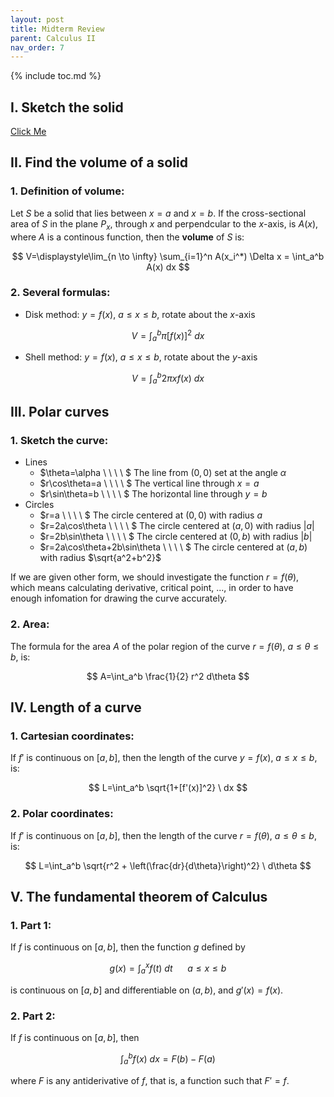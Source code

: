 ```yaml
---
layout: post
title: Midterm Review
parent: Calculus II
nav_order: 7
---
```


{% include toc.md %}

## I. Sketch the solid

[Click Me](https://www.youtube.com/watch?v=ydyXf01WNYA)

## II. Find the volume of a solid

### 1. Definition of volume:

Let $S$ be a solid that lies between $x=a$ and $x=b$. If the cross-sectional area of $S$ in the plane $P_x$, through $x$ and perpendcular to the $x$-axis, is $A(x)$, where $A$ is a continous function, then the **volume** of $S$ is:

$$
V=\displaystyle\lim_{n \to \infty} \sum_{i=1}^n A(x_i^*) \Delta x = \int_a^b A(x) dx
$$

### 2. Several formulas:

* Disk method: $y=f(x)$, $a \leq x \leq b$, rotate about the $x$-axis

$$
V=\int_a^b \pi \left[f(x)\right]^2 \ dx
$$

* Shell method: $y=f(x)$, $a \leq x \leq b$, rotate about the $y$-axis

$$
V=\int_a^b 2\pi xf(x) \ dx
$$

## III. Polar curves

### 1. Sketch the curve:

* Lines
  * $\theta=\alpha \ \ \ \ \$ The line from $(0,0)$ set at the angle $\alpha$
  * $r\cos\theta=a \ \ \ \ \$ The vertical line through $x=a$
  * $r\sin\theta=b \ \ \ \ \$ The horizontal line through $y=b$
* Circles
  * $r=a \ \ \ \ \$ The circle centered at $(0,0)$ with radius $a$
  * $r=2a\cos\theta \ \ \ \ \$ The circle centered at $(a,0)$ with radius $\vert a \vert$
  * $r=2b\sin\theta \ \ \ \ \$ The circle centered at $(0,b)$ with radius $\vert b \vert$
  * $r=2a\cos\theta+2b\sin\theta \ \ \ \ \$ The circle centered at $(a,b)$ with radius $\sqrt{a^2+b^2}$

If we are given other form, we should investigate the function $r=f(\theta)$, which means calculating derivative, critical point, ..., in order to have enough infomation for drawing the curve accurately.

### 2. Area:

The formula for the area $A$ of the polar region of the curve $r=f(\theta)$, $a \leq \theta \leq b$, is:

$$
A=\int_a^b \frac{1}{2} r^2 d\theta
$$

## IV. Length of a curve

### 1. Cartesian coordinates:

If $f'$ is continuous on $[a,b]$, then the length of the curve $y=f(x)$, $a \leq x \leq b$, is:

$$
L=\int_a^b \sqrt{1+[f'(x)]^2} \ dx
$$

### 2. Polar coordinates:

If $f'$ is continuous on $[a,b]$, then the length of the curve $r=f(\theta)$, $a \leq \theta \leq b$, is:

$$
L=\int_a^b \sqrt{r^2 + \left(\frac{dr}{d\theta}\right)^2} \ d\theta
$$

## V. The fundamental theorem of Calculus

### 1. Part 1:

If $f$ is continuous on $[a,b]$, then the function $g$ defined by
   
$$
g(x)=\int_a^x f(t) \ dt \ \ \ \ \ \ a \leq x \leq b
$$

is continuous on $[a,b]$ and differentiable on $(a,b)$, and $g'(x)=f(x)$.

### 2. Part 2:

If $f$ is continuous on $[a,b]$, then

$$
\int_a^b f(x) \ dx = F(b)-F(a)
$$

where $F$ is any antiderivative of $f$, that is, a function such that $F'=f$.